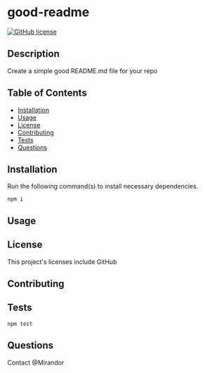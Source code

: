 
# good-readme
[![GitHub license](https://img.shields.io/github/license/Mirandor/good-readme?label=GitHub&logo=github)](https://github.com/Mirandor/good-readme)

## Description
Create a simple good README.md file for your repo

## Table of Contents
* [Installation](#installation)
* [Usage](#usage)
* [License](#license)
* [Contributing](#contributing)
* [Tests](#tests)
* [Questions](#questions)

## Installation
Run the following command(s) to install necessary dependencies.
````
npm i
````
## Usage


## License
This project's licenses include GitHub

## Contributing


## Tests
````
npm test
````
## Questions
Contact @Mirandor
